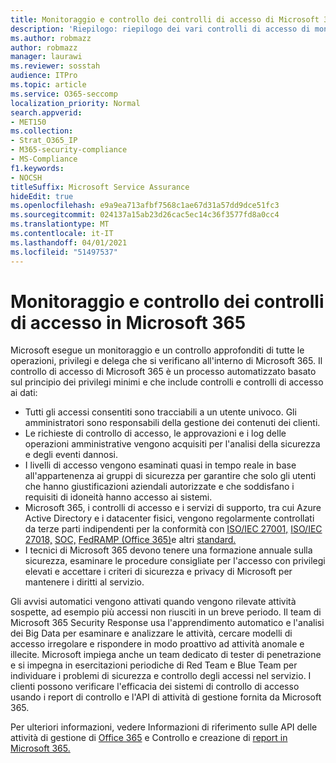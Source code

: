 ```yaml
---
title: Monitoraggio e controllo dei controlli di accesso di Microsoft 365
description: 'Riepilogo: riepilogo dei vari controlli di accesso di monitoraggio e controllo disponibili in Microsoft 365.'
ms.author: robmazz
author: robmazz
manager: laurawi
ms.reviewer: sosstah
audience: ITPro
ms.topic: article
ms.service: O365-seccomp
localization_priority: Normal
search.appverid:
- MET150
ms.collection:
- Strat_O365_IP
- M365-security-compliance
- MS-Compliance
f1.keywords:
- NOCSH
titleSuffix: Microsoft Service Assurance
hideEdit: true
ms.openlocfilehash: e9a9ea713afbf7568c1ae67d31a57dd9dce51fc3
ms.sourcegitcommit: 024137a15ab23d26cac5ec14c36f3577fd8a0cc4
ms.translationtype: MT
ms.contentlocale: it-IT
ms.lasthandoff: 04/01/2021
ms.locfileid: "51497537"
---
```

# <a name="monitoring-and-auditing-access-controls-in-microsoft-365"></a>Monitoraggio e controllo dei controlli di accesso in Microsoft 365

Microsoft esegue un monitoraggio e un controllo approfonditi di tutte le operazioni, privilegi e delega che si verificano all'interno di Microsoft 365. Il controllo di accesso di Microsoft 365 è un processo automatizzato basato sul principio dei privilegi minimi e che include controlli e controlli di accesso ai dati:

- Tutti gli accessi consentiti sono tracciabili a un utente univoco. Gli amministratori sono responsabili della gestione dei contenuti dei clienti.
- Le richieste di controllo di accesso, le approvazioni e i log delle operazioni amministrative vengono acquisiti per l'analisi della sicurezza e degli eventi dannosi.
- I livelli di accesso vengono esaminati quasi in tempo reale in base all'appartenenza ai gruppi di sicurezza per garantire che solo gli utenti che hanno giustificazioni aziendali autorizzate e che soddisfano i requisiti di idoneità hanno accesso ai sistemi.
- Microsoft 365, i controlli di accesso e i servizi di supporto, tra cui Azure Active Directory e i datacenter fisici, vengono regolarmente controllati da terze parti indipendenti per la conformità con [ISO/IEC 27001,](https://www.microsoft.com/TrustCenter/Compliance/iso-iec-27001) [ISO/IEC 27018,](https://www.microsoft.com/TrustCenter/Compliance/iso-iec-27018) [SOC,](https://www.microsoft.com/TrustCenter/Compliance/SOC) [FedRAMP (Office 365)](https://www.microsoft.com/TrustCenter/Compliance/FedRAMP)e altri [standard.](https://www.microsoft.com/TrustCenter/Compliance?service=Office#Icons)
- I tecnici di Microsoft 365 devono tenere una formazione annuale sulla sicurezza, esaminare le procedure consigliate per l'accesso con privilegi elevati e accettare i criteri di sicurezza e privacy di Microsoft per mantenere i diritti al servizio.

Gli avvisi automatici vengono attivati quando vengono rilevate attività sospette, ad esempio più accessi non riusciti in un breve periodo. Il team di Microsoft 365 Security Response usa l'apprendimento automatico e l'analisi dei Big Data per esaminare e analizzare le attività, cercare modelli di accesso irregolare e rispondere in modo proattivo ad attività anomale e illecite. Microsoft impiega anche un team dedicato di tester di penetrazione e si impegna in esercitazioni periodiche di Red Team e Blue Team per individuare i problemi di sicurezza e controllo degli accessi nel servizio. I clienti possono verificare l'efficacia dei sistemi di controllo di accesso usando i report di controllo e l'API di attività di gestione fornita da Microsoft 365.

Per ulteriori informazioni, vedere Informazioni di riferimento sulle API delle attività di gestione di [Office 365](/office/office-365-management-api/office-365-management-activity-api-reference) e Controllo e creazione di [report in Microsoft 365.](assurance-auditing-and-reporting-overview.md)
